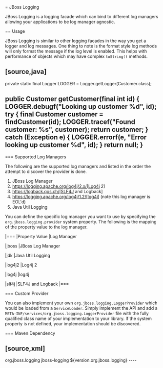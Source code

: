= JBoss Logging

JBoss Logging is a logging facade which can bind to different log managers allowing your applications to be log manager
agnostic.

== Usage

JBoss Logging is similar to other logging facades in the way you get a logger and log messages. One thing to note is
the format style log methods will only format the message if the log level is enabled. This helps with performance of
objects which may have complex `toString()` methods.

[source,java]
----
private static final Logger LOGGER = Logger.getLogger(Customer.class);

public Customer getCustomer(final int id) {
    LOGGER.debugf("Looking up customer %d", id);
    try {
        final Customer customer = findCustomer(id);
        LOGGER.tracef("Found customer: %s", customer);
        return customer;
    } catch (Exception e) {
        LOGGER.errorf(e, "Error looking up customer %d", id);
    }
    return null;
}
----

=== Supported Log Managers

The following are the supported log managers and listed in the order the attempt to discover the provider is done.

1. JBoss Log Manager
2. https://logging.apache.org/log4j/2.x/[Log4j 2]
3. https://logback.qos.ch/[SLF4J and Logback]
4. https://logging.apache.org/log4j/1.2/[log4j] (note this log manager is EOL'd)
5. Java Util Logging

You can define the specific log manager you want to use by specifying the `org.jboss.logging.provider` system property.
The following is the mapping of the property value to the log manager.

|===
|Property Value |Log Manager

|jboss
|JBoss Log Manager

|jdk
|Java Util Logging

|log4j2
|Log4j 2

|log4j
|log4j

|slf4j
|SLF4J and Logback
|===

=== Custom Provider

You can also implement your own `org.jboss.logging.LoggerProvider` which would be loaded from a `ServiceLoader`. Simply
implement the API and add a `META-INF/services/org.jboss.logging.LoggerProvider` file with the fully qualified class
name of your implementation to your library. If the system property is not defined, your implementation should be
discovered.

=== Maven Dependency

[source,xml]
----
<dependency>
    <groupId>org.jboss.logging</groupId>
    <artifactId>jboss-logging</artifactId>
    <version>${version.org.jboss.logging}</version>
</dependency>
----
